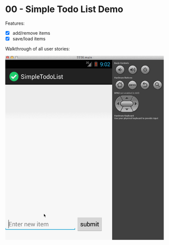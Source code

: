 # 00 - Simple Todo List Demo

Features:
  * [x] add/remove items
  * [x] save/load items

Walkthrough of all user stories:

![Video Walkthrough](00_pre_work.gif)
